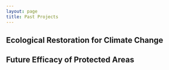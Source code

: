 ```yaml
---
layout: page
title: Past Projects
---
```


## Ecological Restoration for Climate Change

## Future Efficacy of Protected Areas



